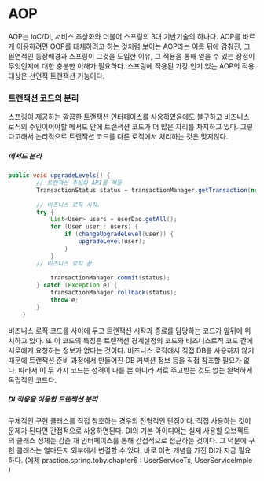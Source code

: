 # AOP
AOP는 IoC/DI, 서비스 추상화와 더불어 스프링의 3대 기반기술의 하나다. AOP를 바르게 이용하려면 OOP를 대체하려고 하는 것처럼 보이는 AOP라는 이름 뒤에 감춰진, 그 필연적인 등장배경과 스프링이 그것을 도입한 이유, 그 적용을 통해 얻을 수 있는 장점이 무엇인지에 대한 충분한 이해가 필요하다. 스프링에 적용된 가장 인기 있는 AOP의 적용대상은 선언적 트랜잭션 기능이다.

### 트랜잭션 코드의 분리
스프링이 제공하는 깔끔한 트랜잭션 인터페이스를 사용하였음에도 불구하고 비즈니스 로직의 주인이어야할 메서드 안에 트랜잭션 코드가 더 많은 자리를 차지하고 있다. 그렇다고해서 논리적으로 트랜잭션 코드를 다른 로직에서 처리하는 것은 맞지않다.

##### 메서드 분리
```JAVA
public void upgradeLevels() {
		// 트랜잭션 추상화 API를 적용
		TransactionStatus status = transactionManager.getTransaction(new DefaultTransactionDefinition()); 
		
		// 비즈니스 로직 시작.
		try {
			List<User> users = userDao.getAll();
			for (User user : users) {
				if (changeUpgradeLevel(user)) {
					upgradeLevel(user);
				}
			}
		// 비즈니스 로직 끝.
		
			transactionManager.commit(status);
		} catch (Exception e) {
			transactionManager.rollback(status);
			throw e;
		} 
	}
```

비즈니스 로직 코드를 사이에 두고 트랜잭션 시작과 종료를 담당하는 코드가 앞뒤에 위치하고 있다. 또 이 코드의 특징은 트랜잭션 경계설정의 코드와 비즈니스로직 코드 간에 서로에게 요청하는 정보가 없다는 것이다. 비즈니스 로직에서 직접 DB를 사용하지 않기 때문에 트랜잭션 준비 과정에서 만들어진 DB 커넥션 정보 등을 직접 참조할 필요가 없다. 따라서 이 두 가지 코드는 성격이 다를 뿐 아니라 서로 주고받는 것도 없는 완벽하게 독립적인 코드다.

##### DI 적용을 이용한 트랜잭션 분리
구체적인 구현 클래스를 직접 참조하는 경우의 전형적인 단점이다. 직접 사용하는 것이 문제가 된다면 간접적으로 사용하면된다. DI의 기본 아이디어는 실제 사용할 오브젝트의 클래스 정체는 감춘 채 인터페이스를 통해 간접적으로 접근하는 것이다. 그 덕분에 구현 클래스는 얼마든지 외부에서 변결할 수 있다. 바로 이런 개념을 가진 DI가 지금 필요하다. 
(예제 practice.spring.toby.chapter6 : UserServiceTx, UserServiceImple )